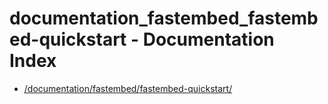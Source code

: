 # documentation_fastembed_fastembed-quickstart - Documentation Index

- [/documentation/fastembed/fastembed-quickstart/](./_documentation_fastembed_fastembed-quickstart_.md)
